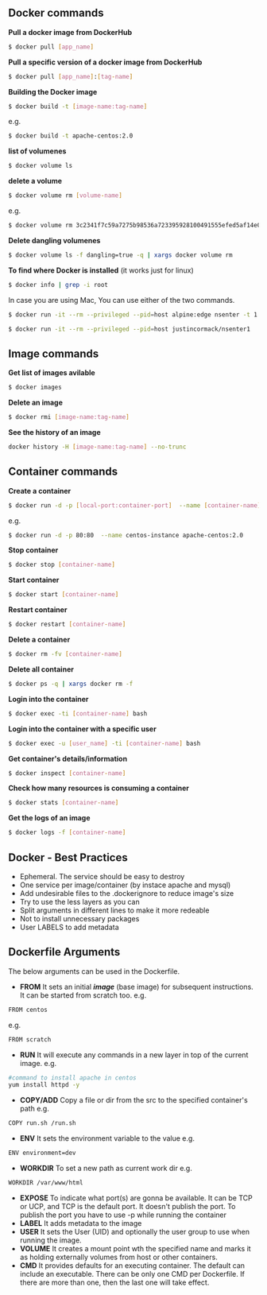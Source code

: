 ##  Docker commands
**Pull a docker image from DockerHub**
```sh 
$ docker pull [app_name]
```
**Pull a specific version of a docker image from DockerHub**
```sh 
$ docker pull [app_name]:[tag-name]
```
**Building the Docker image**
```sh 
$ docker build -t [image-name:tag-name]
```
e.g.
```sh
$ docker build -t apache-centos:2.0
```
**list of volumenes**
```sh
$ docker volume ls
```
**delete a volume**
```sh
$ docker volume rm [volume-name]
```
e.g.
```sh
$ docker volume rm 3c2341f7c59a7275b98536a723395928100491555efed5af14e0c398e9a4b731
```
**Delete dangling volumenes**
```bash
$ docker volume ls -f dangling=true -q | xargs docker volume rm
```
**To find where Docker is installed** (it works just for linux)
```bash
$ docker info | grep -i root
```
In case you are using Mac, You can use either of the two commands.
```bash
$ docker run -it --rm --privileged --pid=host alpine:edge nsenter -t 1 -m -u -n -i sh
```

```bash
$ docker run -it --rm --privileged --pid=host justincormack/nsenter1
```

## Image commands
**Get list of images avilable**
```bash
$ docker images
```
**Delete an image**
```bash
$ docker rmi [image-name:tag-name]
```
**See the history of an image**
```bash
docker history -H [image-name:tag-name] --no-trunc
```


## Container commands
**Create a container**
```bash
$ docker run -d -p [local-port:container-port]  --name [container-name] [image-name:tag-name]
```
e.g. 
```bash
$ docker run -d -p 80:80  --name centos-instance apache-centos:2.0
```
**Stop container**
```bash
$ docker stop [container-name]
```
**Start container**
```bash
$ docker start [container-name]
```
**Restart container**
```bash
$ docker restart [container-name]
```
**Delete a container**
```bash
$ docker rm -fv [container-name]
```
**Delete all container**
```bash
$ docker ps -q | xargs docker rm -f
```
**Login into the container**
```bash
$ docker exec -ti [container-name] bash
```
**Login into the container with a specific user**
```bash
$ docker exec -u [user_name] -ti [container-name] bash
```
**Get container's details/information**
```bash
$ docker inspect [container-name]
```
**Check how many resources is consuming a container**
```bash
$ docker stats [container-name]
```
**Get the logs of an image**
```bash
$ docker logs -f [container-name]
```



## Docker - Best Practices
- Ephemeral. The service should be easy to destroy
- One service per image/container (by instace apache and mysql)
- Add undesirable files to the .dockerignore to reduce image's size
- Try to use the less layers as you can
- Split arguments in different lines to make it more redeable
- Not to install unnecessary packages
- User LABELS to add metadata


## Dockerfile Arguments
The below arguments can be used in the Dockerfile.
- **FROM**
It sets an initial ***image*** (base image) for subsequent instructions. It can be started from scratch too.
e.g.
```bash
FROM centos
```
e.g.
```bash
FROM scratch
```
- **RUN**
It will execute any commands in a new layer in top of the current image.
e.g.
```bash
#command to install apache in centos
yum install httpd -y
```
- **COPY/ADD**
Copy a file or dir from the src to the specified container's path
e.g.
```bash
COPY run.sh /run.sh
```
- **ENV**
It sets the environment variable <key> to the value <value>
e.g.
```bash
ENV environment=dev
```
- **WORKDIR**
To set a new path as current work dir
e.g.
```bash
WORKDIR /var/www/html
```
- **EXPOSE**
To indicate what port(s) are gonna be available. It can be TCP or UCP, and TCP is the default port.
It doesn't publish the port. To publish the port you have to use -p while running the container
- **LABEL**
It adds metadata to the image
- **USER**
It sets the User (UID) and optionally the user group to use when running the image.
- **VOLUME**
It creates a mount point wth the specified name and marks it as holding externally volumes from host or other containers.
- **CMD**
It provides defaults for an executing container. The default can include an executable. There can be only one CMD per Dockerfile. If there are more than one, then the last one will take effect.
